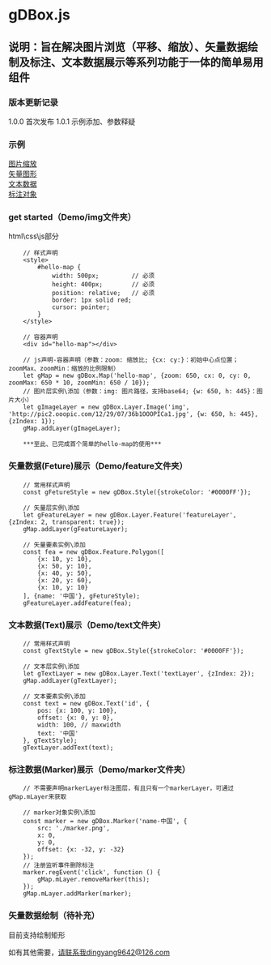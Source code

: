 # gDBox.js
## 说明：旨在解决图片浏览（平移、缩放）、矢量数据绘制及标注、文本数据展示等系列功能于一体的简单易用组件

### 版本更新记录
1.0.0 首次发布
1.0.1 示例添加、参数释疑

### 示例
[图片缩放](https://dev.ccgis.cn/gdbox/demo/img/)<br/>
[矢量图形](https://dev.ccgis.cn/gdbox/demo/feature/)<br/>
[文本数据](https://dev.ccgis.cn/gdbox/demo/text/)<br/>
[标注对象](https://dev.ccgis.cn/gdbox/demo/marker/)

### get started（Demo/img文件夹）

html\css\js部分
```
    // 样式声明
    <style>
        #hello-map {
            width: 500px;         // 必须
            height: 400px;        // 必须
            position: relative;   // 必须
            border: 1px solid red;
            cursor: pointer;
        }
    </style>

    // 容器声明
    <div id="hello-map"></div>

    // js声明-容器声明（参数：zoom: 缩放比; {cx: cy:}：初始中心点位置；zoomMax、zoomMin：缩放的比例限制）
    let gMap = new gDBox.Map('hello-map', {zoom: 650, cx: 0, cy: 0, zoomMax: 650 * 10, zoomMin: 650 / 10});
    // 图片层实例\添加（参数：img: 图片路径，支持base64; {w: 650, h: 445}：图片大小）
    let gImageLayer = new gDBox.Layer.Image('img', 'http://pic2.ooopic.com/12/29/07/36b1OOOPICa1.jpg', {w: 650, h: 445}, {zIndex: 1});
    gMap.addLayer(gImageLayer);

    ***至此、已完成首个简单的hello-map的使用***
```

### 矢量数据(Feture)展示（Demo/feature文件夹）
```
    // 常用样式声明
    const gFetureStyle = new gDBox.Style({strokeColor: '#0000FF'});

    // 矢量层实例\添加
    let gFeatureLayer = new gDBox.Layer.Feature('featureLayer', {zIndex: 2, transparent: true});
    gMap.addLayer(gFeatureLayer);

    // 矢量要素实例\添加
    const fea = new gDBox.Feature.Polygon([
        {x: 10, y: 10},
        {x: 50, y: 10},
        {x: 40, y: 50},
        {x: 20, y: 60},
        {x: 10, y: 10}
    ], {name: '中国'}, gFetureStyle);
    gFeatureLayer.addFeature(fea);
```

### 文本数据(Text)展示（Demo/text文件夹）
```
    // 常用样式声明
    const gTextStyle = new gDBox.Style({strokeColor: '#0000FF'});

    // 文本层实例\添加
    let gTextLayer = new gDBox.Layer.Text('textLayer', {zIndex: 2});
    gMap.addLayer(gTextLayer);

    // 文本要素实例\添加
    const text = new gDBox.Text('id', {
        pos: {x: 100, y: 100},
        offset: {x: 0, y: 0},
        width: 100, // maxwidth
        text: '中国'
    }, gTextStyle);
    gTextLayer.addText(text);
```

### 标注数据(Marker)展示（Demo/marker文件夹）
```
    // 不需要声明markerLayer标注图层，有且只有一个markerLayer，可通过gMap.mLayer来获取

    // marker对象实例\添加
    const marker = new gDBox.Marker('name-中国', {
        src: './marker.png',
        x: 0,
        y: 0,
        offset: {x: -32, y: -32}
    });
    // 注册监听事件删除标注
    marker.regEvent('click', function () {
        gMap.mLayer.removeMarker(this);
    });
    gMap.mLayer.addMarker(marker);
```

### 矢量数据绘制（待补充）
目前支持绘制矩形<br>


如有其他需要，请联系我dingyang9642@126.com

